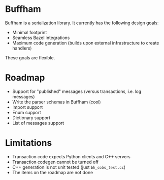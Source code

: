 # Buffham
Buffham is a serialization library. It currently has the following design goals:
- Minimal footprint
- Seamless Bazel integrations
- Maximum code generation (builds upon external infrastructure to create handlers)

These goals are flexible.

# Roadmap
- Support for "published" messages (versus transactions, i.e. log messages)
- Write the parser schemas in Buffham (cool)
- Import support
- Enum support
- Dictionary support
- List of messages support

# Limitations
- Transaction code expects Python clients and C++ servers
- Transaction codegen cannot be turned off
- C++ generation is not unit tested (just `bh_cobs_test.cc`)
- The items on the roadmap are not done
